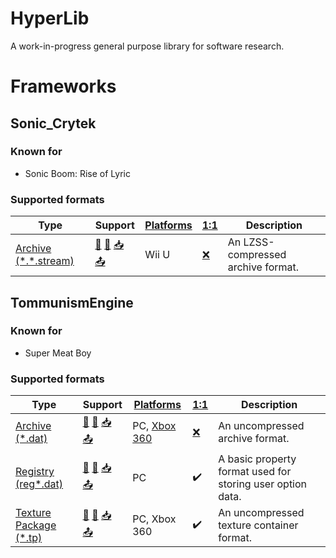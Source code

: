 # HyperLib
A work-in-progress general purpose library for software research.

# Frameworks

## Sonic_Crytek
### Known for
- Sonic Boom: Rise of Lyric

### Supported formats
Type|Support|[Platforms](## "This column indicates platforms the library has been tested and confirmed working with.")|[1:1](## "Can this library generate a binary identical file from the original source?")|Description
----|-------|---------------------------------------------------------------------------------------------------------|---------------------------------------------------------------------------------------|-----------
[Archive (*.\*.stream)](https://github.com/hyperbx/HyperLib/blob/main/HyperLib/Frameworks/Sonic_Crytek/Archive.cs)|[📜](## "Read") [💾](## "Write") [📥](## "Import") [📤](## "Export")|Wii U|[❌](## "Files are always written uncompressed and are missing CRC32 hashes and some unknown flags, but the resulting archive is read correctly by the game.")|An LZSS-compressed archive format.

## TommunismEngine
### Known for
- Super Meat Boy

### Supported formats
Type|Support|[Platforms](## "This column indicates platforms the library has been tested and confirmed working with.")|[1:1](## "Can this library generate a binary identical file from the original source?")|Description
----|-------|---------------------------------------------------------------------------------------------------------|---------------------------------------------------------------------------------------|-----------
[Archive (*.dat)](https://github.com/hyperbx/HyperLib/blob/main/HyperLib/Frameworks/TommunismEngine/Archive.cs)|[📜](## "Read") [💾](## "Write") [📥](## "Import") [📤](## "Export")|PC, [Xbox 360](## "Audio data is exported in an unknown WAV format.")|[❌](## "The table of contents is not sorted in the same way the original archive is, but the resulting archive is read correctly by the game.")|An uncompressed archive format.
[Registry (reg*.dat)](https://github.com/hyperbx/HyperLib/blob/main/HyperLib/Frameworks/TommunismEngine/Registry.cs)|[📜](## "Read") [💾](## "Write") [📥](## "Import") [📤](## "Export")|PC|✔️|A basic property format used for storing user option data.
[Texture Package (*.tp)](https://github.com/hyperbx/HyperLib/blob/main/HyperLib/Frameworks/TommunismEngine/TexturePackage.cs)|[📜](## "Read") [💾](## "Write") [📥](## "Import") [📤](## "Export")|PC, Xbox 360|✔️|An uncompressed texture container format.